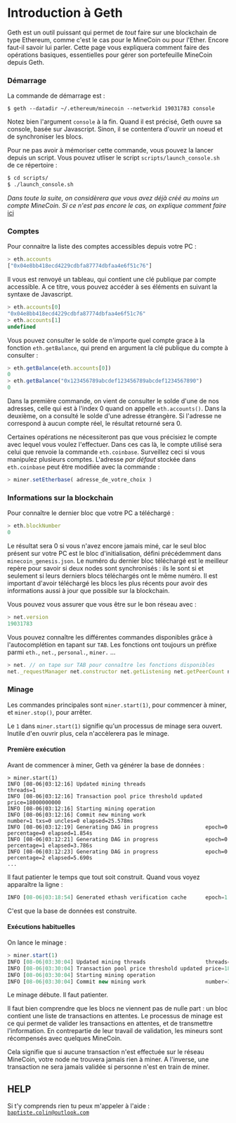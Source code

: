 # Introduction à Geth

Geth est un outil puissant qui permet de *tout* faire sur une blockchain de type Ethereum, comme c'est le cas pour le MineCoin ou pour l'Ether. Encore faut-il savoir lui parler. Cette page vous expliquera comment faire des opérations basiques, essentielles pour gérer son portefeuille MineCoin depuis Geth.

### Démarrage

La commande de démarrage est :

`$ geth --datadir ~/.ethereum/minecoin --networkid 19031783 console`

Notez bien l'argument `console` à la fin. Quand il est précisé, Geth ouvre sa console, basée sur Javascript. Sinon, il se contentera d'ouvrir un noeud et de synchroniser les blocs.

Pour ne pas avoir à mémoriser cette commande, vous pouvez la lancer depuis un script. Vous pouvez utliser le script `scripts/launch_console.sh` de ce répertoire :

```bash
$ cd scripts/
$ ./launch_console.sh
```

_Dans toute la suite, on considèrera que vous avez déjà créé au moins un compte MineCoin. Si ce n'est pas encore le cas, on explique comment faire_ [ici](https://github.com/baptistecolin/minecoin/blob/master/docs/account_creation.md)

### Comptes

Pour connaitre la liste des comptes accessibles depuis votre PC :

```javascript
> eth.accounts
["0x04e8bb418ecd4229cdbfa87774dbfaa4e6f51c76"]
```

Il vous est renvoyé un tableau, qui contient une clé publique par compte accessible. A ce titre, vous pouvez accéder à ses éléments en suivant la syntaxe de Javascript.

```javascript
> eth.accounts[0]
"0x04e8bb418ecd4229cdbfa87774dbfaa4e6f51c76"
> eth.accounts[1]
undefined
```

Vous pouvez consulter le solde de n'importe quel compte grace à la fonction `eth.getBalance`, qui prend en argument la clé publique du compte à consulter :

```javascript
> eth.getBalance(eth.accounts[0])
0
> eth.getBalance("0x123456789abcdef123456789abcdef1234567890")
0
```

Dans la première commande, on vient de consulter le solde d'une de nos adresses, celle qui est à l'index 0 quand on appelle `eth.accounts()`. Dans la deuxième, on a consulté le solde d'une adresse étrangère. Si l'adresse ne correspond à aucun compte réel, le résultat retourné sera 0.

Certaines opérations ne nécessiteront pas que vous précisiez le compte avec lequel vous voulez l'effectuer. Dans ces cas là, le compte utilisé sera celui que renvoie la commande `eth.coinbase`. Surveillez ceci si vous manipulez plusieurs comptes. L'adresse _par défaut_ stockée dans `eth.coinbase` peut être modifiée avec la commande :

```javascript
> miner.setEtherbase( adresse_de_votre_choix )
```

### Informations sur la blockchain

Pour connaître le dernier bloc que votre PC a téléchargé :

```javascript
> eth.blockNumber
0
```

Le résultat sera 0 si vous n'avez encore jamais miné, car le seul bloc présent sur votre PC est le bloc d'initialisation, défini précédemment dans `minecoin_genesis.json`. Le numéro du dernier bloc téléchargé est le meilleur repère pour savoir si deux nodes sont synchronisés : ils le sont si et seulement si leurs derniers blocs téléchargés ont le même numéro. Il est important d'avoir téléchargé les blocs les plus récents pour avoir des informations aussi à jour que possible sur la blockchain.

Vous pouvez vous assurer que vous être sur le bon réseau avec :

```javascript
> net.version
19031783
```

Vous pouvez connaître les différentes commandes disponibles grâce à l'autocomplétion en tapant sur `TAB`. Les fonctions ont toujours un préfixe parmi `eth.`, `net.`, `personal.`, `miner.` ...

```javascript
> net. // on tape sur TAB pour connaître les fonctions disponibles
net._requestManager net.constructor net.getListening net.getPeerCount net.getVersion net.listening net.peerCount net.version 
```

### Minage

Les commandes principales sont `miner.start(1)`, pour commencer à miner, et `miner.stop()`, pour arrêter.

Le `1` dans `miner.start(1)` signifie qu'un processus de minage sera ouvert. Inutile d'en ouvrir plus, cela n'accèlerera pas le minage.
#### Première exécution

Avant de commencer à miner, Geth va générer la base de données :

```javascrit
> miner.start(1)
INFO [08-06|03:12:16] Updated mining threads                   threads=1
INFO [08-06|03:12:16] Transaction pool price threshold updated price=18000000000
INFO [08-06|03:12:16] Starting mining operation 
INFO [08-06|03:12:16] Commit new mining work                   number=1 txs=0 uncles=0 elapsed=25.578ms
INFO [08-06|03:12:19] Generating DAG in progress               epoch=0 percentage=0 elapsed=1.854s
INFO [08-06|03:12:21] Generating DAG in progress               epoch=0 percentage=1 elapsed=3.786s
INFO [08-06|03:12:23] Generating DAG in progress               epoch=0 percentage=2 elapsed=5.690s
...
```

Il faut patienter le temps que tout soit construit. Quand vous voyez apparaître la ligne :

```javascript
INFO [08-06|03:18:54] Generated ethash verification cache      epoch=1 elapsed=3m25.612s
```

C'est que la base de données est construite.

#### Exécutions habituelles

On lance le minage :

```javascript
> miner.start(1)
INFO [08-06|03:30:04] Updated mining threads                   threads=1
INFO [08-06|03:30:04] Transaction pool price threshold updated price=18000000000
INFO [08-06|03:30:04] Starting mining operation 
INFO [08-06|03:30:04] Commit new mining work                   number=1 txs=0 uncles=0 elapsed=411.502µs
```

Le minage débute. Il faut patienter. 

Il faut bien comprendre que les blocs ne viennent pas de nulle part : un bloc contient une liste de transactions en attentes. Le processus de minage est ce qui permet de valider les transactions en attentes, et de transmettre l'information. En contrepartie de leur travail de validation, les mineurs sont récompensés avec quelques MineCoin.

Cela signifie que si aucune transaction n'est effectuée sur le réseau MineCoin, votre node ne trouvera jamais rien à miner. A l'inverse, une transaction ne sera jamais validée si personne n'est en train de miner.

## HELP

Si t'y comprends rien tu peux m'appeler à l'aide : [`baptiste.colin@outlook.com`](mailto:baptiste.colin@outlook.com)
